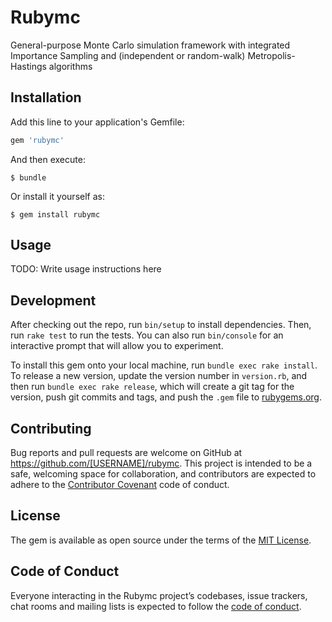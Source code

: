 # Rubymc

General-purpose Monte Carlo simulation framework with integrated Importance Sampling and (independent or random-walk) Metropolis-Hastings algorithms

## Installation

Add this line to your application's Gemfile:

```ruby
gem 'rubymc'
```

And then execute:

    $ bundle

Or install it yourself as:

    $ gem install rubymc

## Usage

TODO: Write usage instructions here

## Development

After checking out the repo, run `bin/setup` to install dependencies. Then, run `rake test` to run the tests. You can also run `bin/console` for an interactive prompt that will allow you to experiment.

To install this gem onto your local machine, run `bundle exec rake install`. To release a new version, update the version number in `version.rb`, and then run `bundle exec rake release`, which will create a git tag for the version, push git commits and tags, and push the `.gem` file to [rubygems.org](https://rubygems.org).

## Contributing

Bug reports and pull requests are welcome on GitHub at https://github.com/[USERNAME]/rubymc. This project is intended to be a safe, welcoming space for collaboration, and contributors are expected to adhere to the [Contributor Covenant](http://contributor-covenant.org) code of conduct.

## License

The gem is available as open source under the terms of the [MIT License](http://opensource.org/licenses/MIT).

## Code of Conduct

Everyone interacting in the Rubymc project’s codebases, issue trackers, chat rooms and mailing lists is expected to follow the [code of conduct](https://github.com/[USERNAME]/rubymc/blob/master/CODE_OF_CONDUCT.md).
